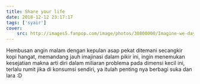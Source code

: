 ```yaml
---
title: Share your life
date: 2018-12-12 23:17:17
tags: ['syair']
cover: 
    src: http://images5.fanpop.com/image/photos/30800000/Imagine-we-daydream-30807629-624-348.jpg
---
```


Hembusan angin malam dengan kepulan asap pekat ditemani secangkir kopi hangat, memandang jauh imajinasi dalam pikir ini, ingin menemukan kesejatian makna arti diri dalam miliaran problema pada dimensi kecil ini, terlalu rumit jika di konsumsi sendiri, ya itulah penting nya berbagi suka dan lara :D


